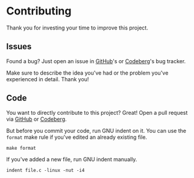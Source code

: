 # Contributing

Thank you for investing your time to improve this project.

## Issues

Found a bug? Just open an issue in [GitHub](https://github.com/konstantintutsch/zarg/issues)'s or [Codeberg](https://codeberg.org/konstantintutsch/zarg/issues)'s bug tracker.

Make sure to describe the idea you've had or the problem you've experienced in detail. Thank you!

## Code

You want to directly contribute to this project? Great! Open a pull request via [GitHub](https://github.com/konstantintutsch/zarg) or [Codeberg](https://codeberg.org/konstantintutsch/zarg).

But before you commit your code, run GNU indent on it. You can use the `format` make rule if you've edited an already existing file.

```
make format
```

If you've added a new file, run GNU indent manually.

```
indent file.c -linux -nut -i4
```
